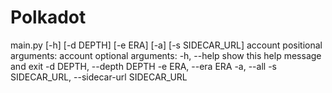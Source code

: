 # Polkadot

main.py [-h] [-d DEPTH] [-e ERA] [-a] [-s SIDECAR_URL] account
positional arguments:
  account
optional arguments:
  -h, --help            show this help message and exit
  -d DEPTH, --depth DEPTH
  -e ERA, --era ERA
  -a, --all
  -s SIDECAR_URL, --sidecar-url SIDECAR_URL
